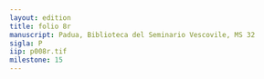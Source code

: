 ```yaml
---
layout: edition
title: folio 8r
manuscript: Padua, Biblioteca del Seminario Vescovile, MS 32
sigla: P
iip: p008r.tif
milestone: 15
---
```

